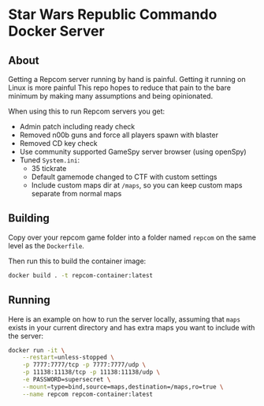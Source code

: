 # Star Wars Republic Commando Docker Server

## About

Getting a Repcom server running by hand is painful. Getting it running on Linux is more painful
This repo hopes to reduce that pain to the bare minimum by making many assumptions and being opinionated.

When using this to run Repcom servers you get:

* Admin patch including ready check
* Removed n00b guns and force all players spawn with blaster
* Removed CD key check
* Use community supported GameSpy server browser (using openSpy)
* Tuned `System.ini`:
  * 35 tickrate
  * Default gamemode changed to CTF with custom settings
  * Include custom maps dir at `/maps`, so you can keep custom maps separate from normal maps

## Building

Copy over your repcom game folder into a folder named `repcom` on the same level
as the `Dockerfile`.

Then run this to build the container image:

```bash
docker build . -t repcom-container:latest
```

## Running

Here is an example on how to run the server locally, assuming that
`maps` exists in your current directory and has extra maps you want
to include with the server:

```bash
docker run -it \
	--restart=unless-stopped \
	-p 7777:7777/tcp -p 7777:7777/udp \
	-p 11138:11138/tcp -p 11138:11138/udp \
	-e PASSWORD=supersecret \
	--mount=type=bind,source=maps,destination=/maps,ro=true \
	--name repcom repcom-container:latest
```
